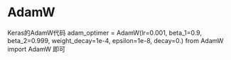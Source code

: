 # AdamW
Keras的AdamW代码
adam_optimer = AdamW(lr=0.001, beta_1=0.9, beta_2=0.999, weight_decay=1e-4, epsilon=1e-8, decay=0.)
from AdamW import AdamW 即可


